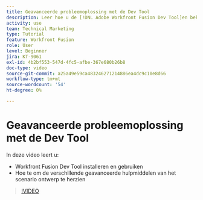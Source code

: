 ```yaml
---
title: Geavanceerde probleemoplossing met de Dev Tool
description: Leer hoe u de [!DNL Adobe Workfront Fusion Dev Tool]en bekijk de verschillende geavanceerde hulpprogramma's voor het ontwerpen van scenario's.
activity: use
team: Technical Marketing
type: Tutorial
feature: Workfront Fusion
role: User
level: Beginner
jira: KT-9061
exl-id: 4b2bf553-547d-4fc5-afbe-367e680b26b8
doc-type: video
source-git-commit: a25a49e59ca483246271214886ea4dc9c10e8d66
workflow-type: tm+mt
source-wordcount: '54'
ht-degree: 0%

---
```


# Geavanceerde probleemoplossing met de Dev Tool

In deze video leert u:

* Workfront Fusion Dev Tool installeren en gebruiken
* Hoe te om de verschillende geavanceerde hulpmiddelen van het scenario ontwerp te herzien

>[!VIDEO](https://video.tv.adobe.com/v/335302/?quality=12&learn=on)
